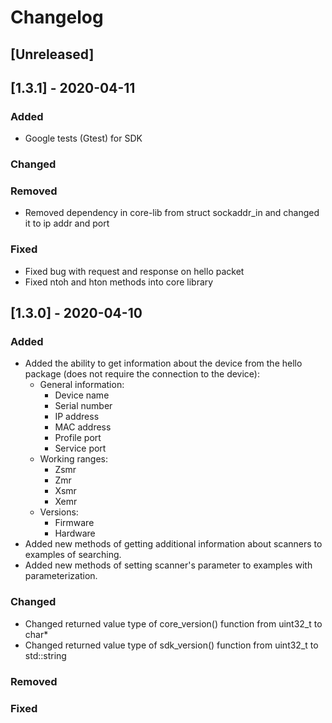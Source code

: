 # Changelog

## [Unreleased]

## [1.3.1] - 2020-04-11
### Added
- Google tests (Gtest) for SDK

### Changed

### Removed
- Removed dependency in core-lib from struct sockaddr_in and changed it to ip addr and port

### Fixed
- Fixed bug with request and response on hello packet
- Fixed ntoh and hton methods into core library

## [1.3.0] - 2020-04-10
### Added
- Added the ability to get information about the device from the hello package 
(does not require the connection to the device):
  - General information:
    * Device name
    * Serial number
    * IP address
    * MAC address
    * Profile port
    * Service port
  - Working ranges:
    * Zsmr
    * Zmr
    * Xsmr
    * Xemr
  - Versions:
    * Firmware
    * Hardware
- Added new methods of getting additional information about scanners to examples of searching.
- Added new methods of setting scanner's parameter to examples with parameterization.

### Changed
- Changed returned value type of core_version() function from uint32_t to char*
- Changed returned value type of sdk_version() function from uint32_t to std::string

### Removed

### Fixed